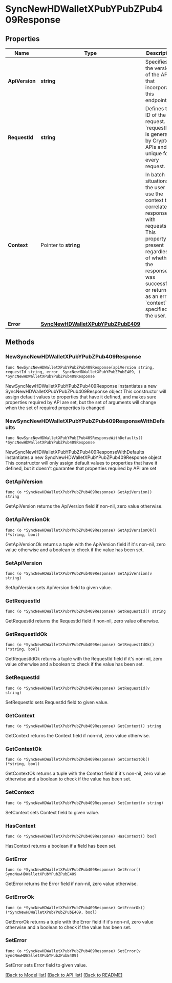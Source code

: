 # SyncNewHDWalletXPubYPubZPub409Response

## Properties

Name | Type | Description | Notes
------------ | ------------- | ------------- | -------------
**ApiVersion** | **string** | Specifies the version of the API that incorporates this endpoint. | 
**RequestId** | **string** | Defines the ID of the request. The &#x60;requestId&#x60; is generated by Crypto APIs and it&#39;s unique for every request. | 
**Context** | Pointer to **string** | In batch situations the user can use the context to correlate responses with requests. This property is present regardless of whether the response was successful or returned as an error. &#x60;context&#x60; is specified by the user. | [optional] 
**Error** | [**SyncNewHDWalletXPubYPubZPubE409**](SyncNewHDWalletXPubYPubZPubE409.md) |  | 

## Methods

### NewSyncNewHDWalletXPubYPubZPub409Response

`func NewSyncNewHDWalletXPubYPubZPub409Response(apiVersion string, requestId string, error_ SyncNewHDWalletXPubYPubZPubE409, ) *SyncNewHDWalletXPubYPubZPub409Response`

NewSyncNewHDWalletXPubYPubZPub409Response instantiates a new SyncNewHDWalletXPubYPubZPub409Response object
This constructor will assign default values to properties that have it defined,
and makes sure properties required by API are set, but the set of arguments
will change when the set of required properties is changed

### NewSyncNewHDWalletXPubYPubZPub409ResponseWithDefaults

`func NewSyncNewHDWalletXPubYPubZPub409ResponseWithDefaults() *SyncNewHDWalletXPubYPubZPub409Response`

NewSyncNewHDWalletXPubYPubZPub409ResponseWithDefaults instantiates a new SyncNewHDWalletXPubYPubZPub409Response object
This constructor will only assign default values to properties that have it defined,
but it doesn't guarantee that properties required by API are set

### GetApiVersion

`func (o *SyncNewHDWalletXPubYPubZPub409Response) GetApiVersion() string`

GetApiVersion returns the ApiVersion field if non-nil, zero value otherwise.

### GetApiVersionOk

`func (o *SyncNewHDWalletXPubYPubZPub409Response) GetApiVersionOk() (*string, bool)`

GetApiVersionOk returns a tuple with the ApiVersion field if it's non-nil, zero value otherwise
and a boolean to check if the value has been set.

### SetApiVersion

`func (o *SyncNewHDWalletXPubYPubZPub409Response) SetApiVersion(v string)`

SetApiVersion sets ApiVersion field to given value.


### GetRequestId

`func (o *SyncNewHDWalletXPubYPubZPub409Response) GetRequestId() string`

GetRequestId returns the RequestId field if non-nil, zero value otherwise.

### GetRequestIdOk

`func (o *SyncNewHDWalletXPubYPubZPub409Response) GetRequestIdOk() (*string, bool)`

GetRequestIdOk returns a tuple with the RequestId field if it's non-nil, zero value otherwise
and a boolean to check if the value has been set.

### SetRequestId

`func (o *SyncNewHDWalletXPubYPubZPub409Response) SetRequestId(v string)`

SetRequestId sets RequestId field to given value.


### GetContext

`func (o *SyncNewHDWalletXPubYPubZPub409Response) GetContext() string`

GetContext returns the Context field if non-nil, zero value otherwise.

### GetContextOk

`func (o *SyncNewHDWalletXPubYPubZPub409Response) GetContextOk() (*string, bool)`

GetContextOk returns a tuple with the Context field if it's non-nil, zero value otherwise
and a boolean to check if the value has been set.

### SetContext

`func (o *SyncNewHDWalletXPubYPubZPub409Response) SetContext(v string)`

SetContext sets Context field to given value.

### HasContext

`func (o *SyncNewHDWalletXPubYPubZPub409Response) HasContext() bool`

HasContext returns a boolean if a field has been set.

### GetError

`func (o *SyncNewHDWalletXPubYPubZPub409Response) GetError() SyncNewHDWalletXPubYPubZPubE409`

GetError returns the Error field if non-nil, zero value otherwise.

### GetErrorOk

`func (o *SyncNewHDWalletXPubYPubZPub409Response) GetErrorOk() (*SyncNewHDWalletXPubYPubZPubE409, bool)`

GetErrorOk returns a tuple with the Error field if it's non-nil, zero value otherwise
and a boolean to check if the value has been set.

### SetError

`func (o *SyncNewHDWalletXPubYPubZPub409Response) SetError(v SyncNewHDWalletXPubYPubZPubE409)`

SetError sets Error field to given value.



[[Back to Model list]](../README.md#documentation-for-models) [[Back to API list]](../README.md#documentation-for-api-endpoints) [[Back to README]](../README.md)


